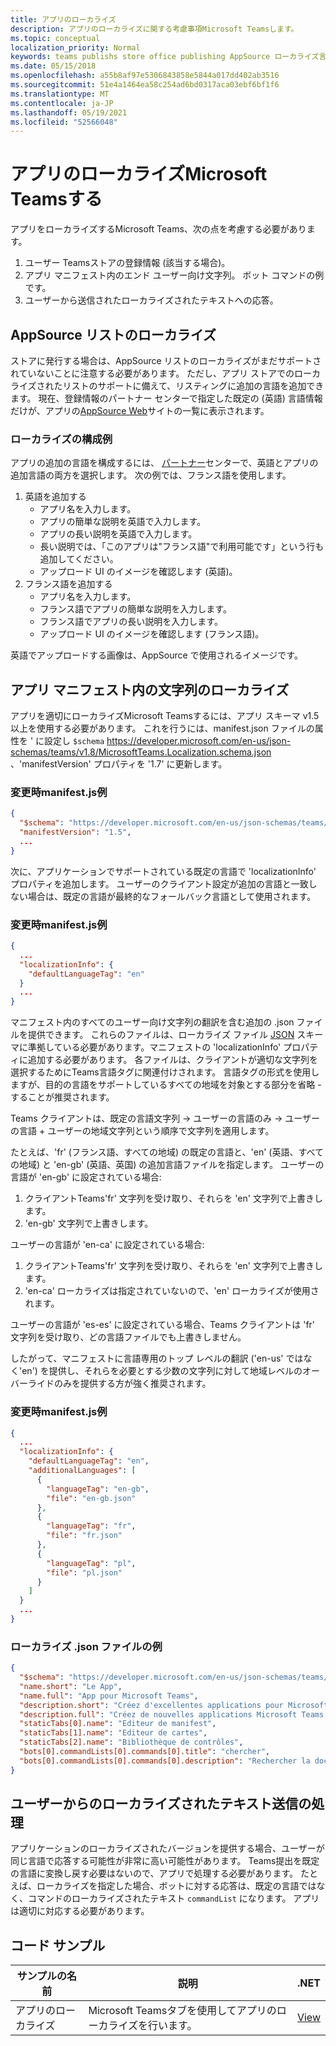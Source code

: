```yaml
---
title: アプリのローカライズ
description: アプリのローカライズに関する考慮事項Microsoft Teamsします。
ms.topic: conceptual
localization_priority: Normal
keywords: teams publishs store office publishing AppSource ローカライズ言語
ms.date: 05/15/2018
ms.openlocfilehash: a55b8af97e5306843858e5844a017dd402ab3516
ms.sourcegitcommit: 51e4a1464ea58c254ad6bd0317aca03ebf6bf1f6
ms.translationtype: MT
ms.contentlocale: ja-JP
ms.lasthandoff: 05/19/2021
ms.locfileid: "52566048"
---
```

# <a name="localization-for-microsoft-teams-apps"></a>アプリのローカライズMicrosoft Teamsする

アプリをローカライズするMicrosoft Teams、次の点を考慮する必要があります。

1. ユーザー Teamsストアの登録情報 (該当する場合)。
1. アプリ マニフェスト内のエンド ユーザー向け文字列。 ボット コマンドの例です。
1. ユーザーから送信されたローカライズされたテキストへの応答。

## <a name="localizing-your-appsource-listing"></a>AppSource リストのローカライズ

ストアに発行する場合は、AppSource リストのローカライズがまだサポートされていないことに注意する必要があります。 ただし、アプリ ストアでのローカライズされたリストのサポートに備えて、リスティングに追加の言語を追加できます。 現在、登録情報のパートナー センターで指定した既定[](/office/dev/store/submit-to-appsource-via-partner-center)の (英語) 言語情報だけが、アプリの[AppSource Web](https://appsource.microsoft.com/marketplace/apps?product=office%3Bteams&page=1)サイトの一覧に表示されます。

### <a name="example-of-configuring-localization"></a>ローカライズの構成例

アプリの追加の言語を構成するには、 [パートナー](/office/dev/store/submit-to-appsource-via-partner-center)センターで、英語とアプリの追加言語の両方を選択します。 次の例では、フランス語を使用します。

1. 英語を追加する
    * アプリ名を入力します。
    * アプリの簡単な説明を英語で入力します。
    * アプリの長い説明を英語で入力します。
    * 長い説明では、「このアプリは"フランス語"で利用可能です」という行も追加してください。
    * アップロード UI のイメージを確認します (英語)。
2. フランス語を追加する
    * アプリ名を入力します。
    * フランス語でアプリの簡単な説明を入力します。
    * フランス語でアプリの長い説明を入力します。
    * アップロード UI のイメージを確認します (フランス語)。

英語でアップロードする画像は、AppSource で使用されるイメージです。

## <a name="localizing-the-strings-in-your-app-manifest"></a>アプリ マニフェスト内の文字列のローカライズ

アプリを適切にローカライズMicrosoft Teamsするには、アプリ スキーマ v1.5 以上を使用する必要があります。 これを行うには、manifest.json ファイルの属性を ' に設定し `$schema` https://developer.microsoft.com/en-us/json-schemas/teams/v1.8/MicrosoftTeams.Localization.schema.json 、'manifestVersion' プロパティを '1.7' に更新します。

### <a name="example-manifestjson-change"></a>変更時manifest.js例

```json
{
  "$schema": "https://developer.microsoft.com/en-us/json-schemas/teams/v1.8/MicrosoftTeams.Localization.schema.json",
  "manifestVersion": "1.5",
  ...
}
```

次に、アプリケーションでサポートされている既定の言語で 'localizationInfo' プロパティを追加します。 ユーザーのクライアント設定が追加の言語と一致しない場合は、既定の言語が最終的なフォールバック言語として使用されます。

### <a name="example-manifestjson-change"></a>変更時manifest.js例

```json
{
  ...
  "localizationInfo": {
    "defaultLanguageTag": "en"
  }
  ...
}
```

マニフェスト内のすべてのユーザー向け文字列の翻訳を含む追加の .json ファイルを提供できます。 これらのファイルは、ローカライズ ファイル [JSON](../../resources/schema/localization-schema.md) スキーマに準拠している必要があります。マニフェストの 'localizationInfo' プロパティに追加する必要があります。 各ファイルは、クライアントが適切な文字列を選択するためにTeams言語タグに関連付けされます。 言語タグの形式を使用しますが、目的の言語をサポートしているすべての地域を対象とする部分を省略 <language> - <region> <region> することが推奨されます。

Teams クライアントは、既定の言語文字列 -> ユーザーの言語のみ -> ユーザーの言語 + ユーザーの地域文字列という順序で文字列を適用します。

たとえば、'fr' (フランス語、すべての地域) の既定の言語と、'en' (英語、すべての地域) と 'en-gb' (英語、英国) の追加言語ファイルを指定します。 ユーザーの言語が 'en-gb' に設定されている場合:

1. クライアントTeams'fr' 文字列を受け取り、それらを 'en' 文字列で上書きします。
2. 'en-gb' 文字列で上書きします。

ユーザーの言語が 'en-ca' に設定されている場合: 

1. クライアントTeams'fr' 文字列を受け取り、それらを 'en' 文字列で上書きします。
2. 'en-ca' ローカライズは指定されていないので、'en' ローカライズが使用されます。

ユーザーの言語が 'es-es' に設定されている場合、Teams クライアントは 'fr' 文字列を受け取り、どの言語ファイルでも上書きしません。

したがって、マニフェストに言語専用のトップ レベルの翻訳 ('en-us' ではなく'en') を提供し、それらを必要とする少数の文字列に対して地域レベルのオーバーライドのみを提供する方が強く推奨されます。

### <a name="example-manifestjson-change"></a>変更時manifest.js例

```json
{
  ...
  "localizationInfo": {
    "defaultLanguageTag": "en",
    "additionalLanguages": [
      {
        "languageTag": "en-gb",
        "file": "en-gb.json"
      },
      {
        "languageTag": "fr",
        "file": "fr.json"
      },
      {
        "languageTag": "pl",
        "file": "pl.json"
      }
    ]
  }
  ...
}
```

### <a name="example-localization-json-file"></a>ローカライズ .json ファイルの例

```json
{
  "$schema": "https://developer.microsoft.com/en-us/json-schemas/teams/v1.8/MicrosoftTeams.Localization.schema.json",
  "name.short": "Le App",
  "name.full": "App pour Microsoft Teams",
  "description.short": "Créez d'excellentes applications pour Microsoft Teams avec App.",
  "description.full": "Créez de nouvelles applications Microsoft Teams, concevez et prévisualisez des cartes bot, et explorez la documentation avec App.",
  "staticTabs[0].name": "Editeur de manifest",
  "staticTabs[1].name": "Editeur de cartes",
  "staticTabs[2].name": "Bibliothèque de contrôles",
  "bots[0].commandLists[0].commands[0].title": "chercher",
  "bots[0].commandLists[0].commands[0].description": "Rechercher la documentation Teams pertinente"
}
```

## <a name="handling-localized-text-submissions-from-your-users"></a>ユーザーからのローカライズされたテキスト送信の処理

アプリケーションのローカライズされたバージョンを提供する場合、ユーザーが同じ言語で応答する可能性が非常に高い可能性があります。 Teams提出を既定の言語に変換し戻す必要はないので、アプリで処理する必要があります。 たとえば、ローカライズを指定した場合、ボットに対する応答は、既定の言語ではなく、コマンドのローカライズされたテキスト `commandList` になります。 アプリは適切に対応する必要があります。

## <a name="code-sample"></a>コード サンプル

| サンプルの名前 | 説明 | .NET |
|-------------|-------------|------|
| アプリのローカライズ | Microsoft Teamsタブを使用してアプリのローカライズを行います。 | [View](https://github.com/OfficeDev/Microsoft-Teams-Samples/tree/main/samples/app-localization/csharp) |


